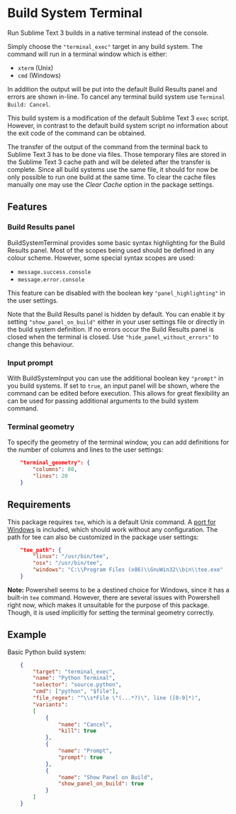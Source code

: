 # Build System Terminal

Run Sublime Text 3 builds in a native terminal instead of the console.

Simply choose the `"terminal_exec"` target in any build system. The command will run in a terminal window which is either:
* `xterm` (Unix)
* `cmd` (Windows)

In addition the output will be put into the default Build Results panel and errors are shown in-line. To cancel any terminal build system use `Terminal Build: Cancel`.

This build system is a modification of the default Sublime Text 3 `exec` script. However, in contrast to the default build system script no information about the exit code of the command can be obtained.

The transfer of the output of the command from the terminal back to Sublime Text 3 has to be done via files. Those temporary files are stored in the Sublime Text 3 cache path and will be deleted after the transfer is complete. Since all build systems use the same file, it should for now be only possible to run one build at the same time. To clear the cache files manually one may use the *Clear Cache* option in the package settings.

## Features

### Build Results panel

BuildSystemTerminal provides some basic syntax highlighting for the Build Results panel. Most of the scopes being used should be defined in any colour scheme. However, some special syntax scopes are used:
* `message.success.console`
* `message.error.console`

This feature can be disabled with the boolean key `"panel_highlighting"` in the user settings.

Note that the Build Results panel is hidden by default. You can enable it by setting `"show_panel_on_build"` either in your user settings file or directly in the build system definition. If no errors occur the Build Results panel is closed when the terminal is closed. Use `"hide_panel_without_errors"` to change this behaviour.

### Input prompt

With BuildSystemInput you can use the additional boolean key `"prompt"` in you build systems. If set to `true`, an input panel will be shown, where the command can be edited before execution. This allows for great flexibility an can be used for passing additional arguments to the build system command.

### Terminal geometry

To specify the geometry of the terminal window, you can add definitions for the number of columns and lines to the user settings:

```json
    "terminal_geometry": {
        "columns": 80,
        "lines": 20
    }
```

## Requirements

This package requires `tee`, which is a default Unix command. A [port for Windows](http://gnuwin32.sourceforge.net/packages/coreutils.htm) is included, which should work without any configuration. The path for tee can also be customized in the package user settings:

```json
    "tee_path": {
        "linux": "/usr/bin/tee",
        "osx": "/usr/bin/tee",
        "windows": "C:\\Program Files (x86)\\GnuWin32\\bin\\tee.exe"
    }
```

**Note:** Powershell seems to be a destined choice for Windows, since it has a built-in `tee` command. However, there are several issues with Powershell right now, which makes it unsuitable for the purpose of this package. Though, it is used implicitly for setting the terminal geometry correctly.

## Example

Basic Python build system:
```json
    {
        "target": "terminal_exec",
        "name": "Python Terminal",
        "selector": "source.python",
        "cmd": ["python", "$file"],
        "file_regex": "^\\s*File \"(...*?)\", line ([0-9]*)",
        "variants":
        [
            {
                "name": "Cancel",
                "kill": true
            },
            {
                "name": "Prompt",
                "prompt": true
            },
            {
                "name": "Show Panel on Build",
                "show_panel_on_build": true
            }
        ]
    }
```
